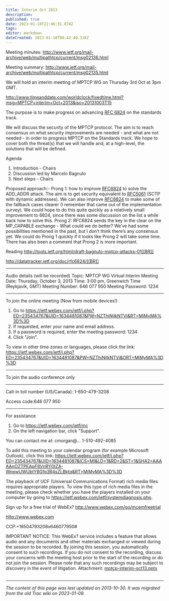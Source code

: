 ```yaml
---
title: Interim Oct 2013
description: 
published: true
date: 2023-01-10T22:46:31.874Z
tags: 
editor: markdown
dateCreated: 2023-01-10T00:42:40.318Z
---
```


Meeting minutes: http://www.ietf.org/mail-archive/web/multipathtcp/current/msg02136.html

Meeting summary: http://www.ietf.org/mail-archive/web/multipathtcp/current/msg02135.html

We will hold an interim meeting of MPTCP WG on Thursday 3rd Oct at 3pm GMT.

http://www.timeanddate.com/worldclock/fixedtime.html?msg=MPTCP+interim+Oct+2013&iso=20131003T15

The purpose is to make progress on advancing [RFC 6824](http://tools.ietf.org/html/rfc6824) on the standards track.

We will discuss the security of the MPTCP protocol. The aim is to reach consensus on what security improvements are needed - and what are not needed - in order to progress MPTCP on the Standards track. We hope to cover both the threat(s) that we will handle and, at a high-level, the solutions that will be defined.

Agenda
1. Introduction - Chairs
2. Discussion led by Marcelo Bagnulo
3. Next steps - Chairs

Proposed approach:-
Prong 1: how to improve [RFC6824](http://tools.ietf.org/html/rfc6824) to solve the ADD_ADDR attack. The aim is to get security equivalent to [RFC5061](http://tools.ietf.org/html/rfc5061) (SCTP with dynamic addresses). We can also improve [RFC6824](http://tools.ietf.org/html/rfc6824) to make some of the fallback cases clearer (I remember that came out of the implementation survey). We could hope to do this quite quickly as a relatively small improvement to 6824, since there was some discussion on the list a while back how to solve this.
Prong 2: RFC6824 sends the key in the clear on the MP_CAPABLE exchange - What could we do better? We’ve had some possibilities mentioned in the past, but I don’t think there’s any consensus yet.
We could do Prong 1 quickly if it looks like Prong 2 will take some time. There has also been a comment that Prong 2 is more important.

Reading
http://tools.ietf.org/html/draft-bagnulo-mptcp-attacks-01[[BR]]

http://datatracker.ietf.org/doc/rfc6824/[[BR]]

---
Audio details (will be recorded) Topic: MPTCP WG Virtual Interim Meeting Date: Thursday, October 3, 2013 Time: 3:00 pm, Greenwich Time (Reykjavik, GMT) Meeting Number: 646 077 950 Meeting Password: 1234

---
To join the online meeting (Now from mobile devices!)

1. Go to https://ietf.webex.com/ietf/j.php?ED=235434767&UID=1634481087&PW=NZThiNjlkNTVi&RT=MiMyMA%3D%3D
2. If requested, enter your name and email address.
3. If a password is required, enter the meeting password: 1234
4. Click "Join".

To view in other time zones or languages, please click the link: https://ietf.webex.com/ietf/j.php?ED=235434767&UID=1634481087&PW=NZThiNjlkNTVi&ORT=MiMyMA%3D%3D

---
To join the audio conference only

---
Call-in toll number (US/Canada): 1-650-479-3208

Access code:646 077 950

---
For assistance

1. Go to https://ietf.webex.com/ietf/mc
2. On the left navigation bar, click "Support".

You can contact me at: cmorgan@… 1-510-492-4085

To add this meeting to your calendar program (for example Microsoft Outlook), click this link: https://ietf.webex.com/ietf/j.php?ED=235434767&UID=1634481087&ICS=MI&LD=1&RD=2&ST=1&SHA2=AAAAAnOZTPEApF8VnRY0tZA-WnpwUWUbtY8Gfq3R4sZLBktq&RT=MiMyMA%3D%3D

The playback of UCF (Universal Communications Format) rich media files requires appropriate players. To view this type of rich media files in the meeting, please check whether you have the players installed on your computer by going to  https://ietf.webex.com/ietf/systemdiagnosis.php.

Sign up for a free trial of WebEx? http://www.webex.com/go/mcemfreetrial

 http://www.webex.com

CCP:+16504793208x646077950#

IMPORTANT NOTICE: This WebEx? service includes a feature that allows audio and any documents and other materials exchanged or viewed during the session to be recorded. By joining this session, you automatically consent to such recordings. If you do not consent to the recording, discuss your concerns with the meeting host prior to the start of the recording or do not join the session. Please note that any such recordings may be subject to discovery in the event of litigation.
Attachment: [mptcp-interim-oct13.pptx](/mptcp-interim-oct13.pptx)
&nbsp;
&nbsp;
&nbsp;

---

*The content of this page was last updated on 2013-10-30. It was migrated from the old Trac wiki on 2023-01-09.*